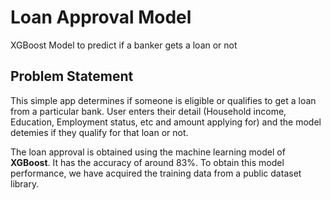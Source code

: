# Loan Approval Model
XGBoost Model to predict if a banker gets a loan or not

## Problem Statement
This simple app determines if someone is eligible or qualifies to get a loan from a particular bank. User enters their detail (Household income, Education, Employment status, etc and amount applying for) and the model detemies if they qualify for that loan or not.

The loan approval is obtained using the machine learning model of <b>XGBoost</b>. It has the accuracy of around 83%. To obtain this model performance, we have acquired the training data from a public dataset library.
